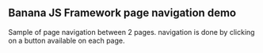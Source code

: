 Banana JS Framework page navigation demo
------------------

Sample of page navigation between 2 pages. navigation is done by clicking on a button available on each page.



 
 

